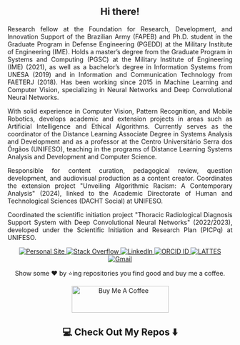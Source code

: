 <h2 align="center">Hi there!</h2>

<p align="justify">
Research fellow at the Foundation for Research, Development, and Innovation Support of the Brazilian Army (FAPEB) and Ph.D. student in the Graduate Program in Defense Engineering (PGEDD) at the Military Institute of Engineering (IME). Holds a master’s degree from the Graduate Program in Systems and Computing (PGSC) at the Military Institute of Engineering (IME) (2021), as well as a bachelor’s degree in Information Systems from UNESA (2019) and in Information and Communication Technology from FAETERJ (2018). Has been working since 2015 in Machine Learning and Computer Vision, specializing in Neural Networks and Deep Convolutional Neural Networks.
</p>

<p align="justify">
With solid experience in Computer Vision, Pattern Recognition, and Mobile Robotics, develops academic and extension projects in areas such as Artificial Intelligence and Ethical Algorithms. Currently serves as the coordinator of the Distance Learning Associate Degree in Systems Analysis and Development and as a professor at the Centro Universitário Serra dos Órgãos (UNIFESO), teaching in the programs of Distance Learning Systems Analysis and Development and Computer Science.
</p>

<p align="justify">
Responsible for content curation, pedagogical review, question development, and audiovisual production as a content creator. Coordinates the extension project "Unveiling Algorithmic Racism: A Contemporary Analysis" (2024), linked to the Academic Directorate of Human and Technological Sciences (DACHT Social) at UNIFESO.
</p>

<p align="justify">
Coordinated the scientific initiation project "Thoracic Radiological Diagnosis Support System with Deep Convolutional Neural Networks" (2022/2023), developed under the Scientific Initiation and Research Plan (PICPq) at UNIFESO.
</p>

<p align="center">
  <a href="http://whoisraibolt.com.br" target="_blank">
      <img alt="Personal Site" src="https://img.shields.io/badge/-Personal_Site-24292E?style=for-the-badge&logoColor=white">
  </a>
  <a href="https://stackoverflow.com/users/8233320/whoisraibolt" target="_blank">
      <img alt="Stack Overflow" src="https://img.shields.io/badge/-Stack%20Overflow-24292E?style=for-the-badge&logoColor=white">
  </a>
  <a href="https://www.linkedin.com/in/whoisraibolt" target="_blank">
    <img alt="LinkedIn" src="https://img.shields.io/badge/linkedin-24292E.svg?&style=for-the-badge&logoColor=white">
  </a>
  <a href="https://orcid.org/0000-0002-8982-596X" target="_blank">
      <img alt="ORCID ID" src="https://img.shields.io/badge/-ORCID_ID-24292E?style=for-the-badge&logoColor=white">
  </a>
  <a href="http://buscatextual.cnpq.br/buscatextual/visualizacv.do?id=K8693241P4" target="_blank">
      <img alt="LATTES" src="https://img.shields.io/badge/-LATTES-24292E?style=for-the-badge&logoColor=white">
  </a>
  <a href="mailto:alexandra.raibolt@gmail.com" target="_blank">
      <img alt="Gmail" src="https://img.shields.io/badge/-Gmail-24292E?style=for-the-badge&logoColor=white">
  </a>
</p>

<p align="center">
  Show some ❤️ by ⭐ing repositories you find good and buy me a coffee.
</p>

<p align="center">
  <a href="https://www.buymeacoffee.com/whoisraibolt" target="_blank">
    <img src="https://cdn.buymeacoffee.com/buttons/v2/default-yellow.png" alt="Buy Me A Coffee" height=60px; width=217px;">
  </a>
</p>

<h2  align="center">💻 Check Out My Repos ⬇️ </h2>
